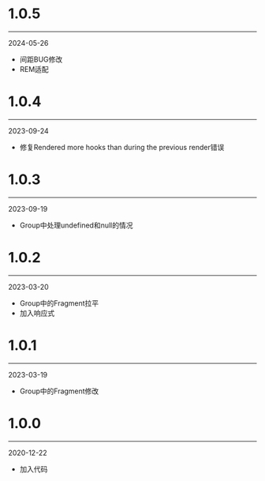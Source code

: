 # 1.0.5

***

2024-05-26

* 间距BUG修改
* REM适配

# 1.0.4

***

2023-09-24

* 修复Rendered more hooks than during the previous render错误

# 1.0.3

***

2023-09-19

* Group中处理undefined和null的情况

# 1.0.2

***

2023-03-20

* Group中的Fragment拉平
* 加入响应式

# 1.0.1

***

2023-03-19

* Group中的Fragment修改

# 1.0.0

***

2020-12-22

* 加入代码
